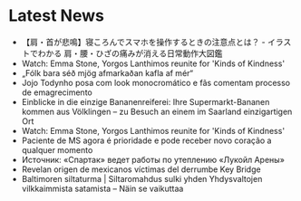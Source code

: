 # Latest News
-  【肩・首が悲鳴】寝ころんでスマホを操作するときの注意点とは？ - イラストでわかる 肩・腰・ひざの痛みが消える日常動作大図鑑
-  Watch: Emma Stone, Yorgos Lanthimos reunite for 'Kinds of Kindness'
-  „Fólk bara séð mjög afmarkaðan kafla af mér“
-  Jojo Todynho posa com look monocromático e fãs comentam processo de emagrecimento
-  Einblicke in die einzige Bananenreiferei: Ihre Supermarkt-Bananen kommen aus Völklingen – zu Besuch an einem im Saarland einzigartigen Ort
-  Watch: Emma Stone, Yorgos Lanthimos reunite for 'Kinds of Kindness'
-  Paciente de MS agora é prioridade e pode receber novo coração a qualquer momento
-  Источник: «Спартак» ведет работы по утеплению «Лукойл Арены»
-  Revelan origen de mexicanos víctimas del derrumbe Key Bridge
-  Baltimoren siltaturma | Silta­romahdus sulki yhden Yhdys­valtojen vilkkaimmista satamista – Näin se vaikuttaa
